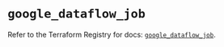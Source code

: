 # `google_dataflow_job`

Refer to the Terraform Registry for docs: [`google_dataflow_job`](https://registry.terraform.io/providers/hashicorp/google-beta/6.11.1/docs/resources/google_dataflow_job).
